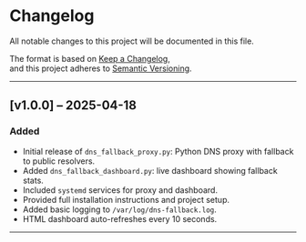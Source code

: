 # Changelog

All notable changes to this project will be documented in this file.

The format is based on [Keep a Changelog](https://keepachangelog.com/en/1.0.0/),  
and this project adheres to [Semantic Versioning](https://semver.org/spec/v2.0.0.html).

---

## [v1.0.0] – 2025-04-18

### Added
- Initial release of `dns_fallback_proxy.py`: Python DNS proxy with fallback to public resolvers.
- Added `dns_fallback_dashboard.py`: live dashboard showing fallback stats.
- Included `systemd` services for proxy and dashboard.
- Provided full installation instructions and project setup.
- Added basic logging to `/var/log/dns-fallback.log`.
- HTML dashboard auto-refreshes every 10 seconds.

---

